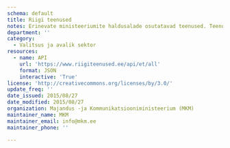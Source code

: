 ```yaml
---
schema: default
title: Riigi teenused
notes: Erinevate ministeeriumite haldusalade osutatavad teenused. Teenused on klassifitseeritud, seotud neid osutavate organisatsioonidega ning osutamise juriidilise alusega. Andmeskeem sisaldab ka võimalust edastada teenuse osutamist puudutavat statistikat.Teenuste otsing, https://www.riigiteenused.ee/et/teenuste-otsing
department: ''
category:
  - Valitsus ja avalik sektor
resources:
  - name: API
    url: 'https://www.riigiteenused.ee/api/et/all'
    format: JSON
    interactive: 'True'
license: 'http://creativecommons.org/licenses/by/3.0/'
update_freq: ''
date_issued: 2015/08/27
date_modified: 2015/08/27
organization: Majandus -ja Kommunikatsiooniministeerium (MKM)
maintainer_name: MKM
maintainer_email: info@mkm.ee
maintainer_phone: ''

---
```

